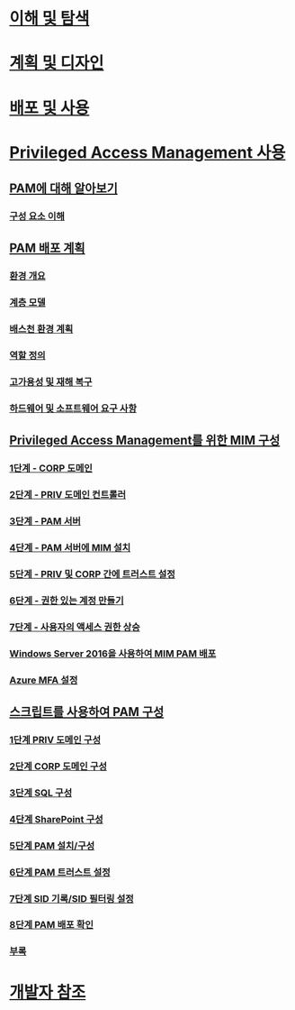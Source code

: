 
# [이해 및 탐색](/microsoft-identity-manager/understand-explore/microsoft-identity-manager-2016)

# [계획 및 디자인](/microsoft-identity-manager/plan-design/microsoft-identity-manager-2016-supported-platforms)

# [배포 및 사용](/microsoft-identity-manager/deploy-use/microsoft-identity-manager-deploy)

# [Privileged Access Management 사용](privileged-identity-management-for-active-directory-domain-services.md)

## [PAM에 대해 알아보기](privileged-identity-management-for-active-directory-domain-services.md)

### [구성 요소 이해](principles-of-operation.md)

## [PAM 배포 계획](environment-overview.md)

### [환경 개요](environment-overview.md)

### [계층 모델](tier-model-for-partitioning-administrative-privileges.md)

### [배스천 환경 계획](planning-bastion-environment.md)

### [역할 정의](defining-roles-for-pam.md)

### [고가용성 및 재해 복구](high-availability-disaster-recovery-considerations-bastion-environment.md)

### [하드웨어 및 소프트웨어 요구 사항](hardware-software-requirements.md)

## [Privileged Access Management를 위한 MIM 구성](configuring-mim-environment-for-pam.md)

### [1단계 - CORP 도메인](step-1-prepare-corp-domain.md)

### [2단계 - PRIV 도메인 컨트롤러](step-2-prepare-priv-domain-controller.md)

### [3단계 - PAM 서버](step-3-prepare-pam-server.md)

### [4단계 - PAM 서버에 MIM 설치](step-4-install-mim-components-on-pam-server.md)

### [5단계 - PRIV 및 CORP 간에 트러스트 설정](step-5-establish-trust-between-priv-corp-forests.md)

### [6단계 - 권한 있는 계정 만들기](step-6-transition-group-to-pam.md)

### [7단계 - 사용자의 액세스 권한 상승](step-7-elevate-user-access.md)

### [Windows Server 2016을 사용하여 MIM PAM 배포](deploy-pam-with-windows-server-2016.md)

### [Azure MFA 설정](use-azure-mfa-for-activation.md)

## [스크립트를 사용하여 PAM 구성](sp1-pam-configure-using-scripts.md)

### [1단계 PRIV 도메인 구성](sp1-step1-configuring-priv-domain.md)

### [2단계 CORP 도메인 구성](sp1-step2-configuring-corp-domain.md)

### [3단계 SQL 구성](sp1-step3-installing-configuring-sql.md)

### [4단계 SharePoint 구성](sp1-step4-configuring-sharepoint.md)

### [5단계 PAM 설치/구성](sp1-step5-configuring-pam.md)

### [6단계 PAM 트러스트 설정](sp1-step6-setup-pam-trust.md)

### [7단계 SID 기록/SID 필터링 설정](sp1-step7-setup-sidhistory-sidfiltering.md)

### [8단계 PAM 배포 확인](sp1-step8-pam-deployment-verification.md)

### [부록](sp1-pam-deployment-addendum.md)

# [개발자 참조](/microsoft-identity-manager/reference/microsoft-identity-manager-2016-developer-reference)
